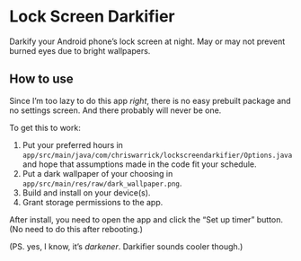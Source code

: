 Lock Screen Darkifier
=====================

Darkify your Android phone’s lock screen at night. May or may not prevent burned eyes due to bright wallpapers.

How to use
----------

Since I’m too lazy to do this app *right*, there is no easy prebuilt package and no settings screen. And there probably will never be one.

To get this to work:

1. Put your preferred hours in `app/src/main/java/com/chriswarrick/lockscreendarkifier/Options.java` and hope that assumptions made in the code fit your schedule.
2. Put a dark wallpaper of your choosing in `app/src/main/res/raw/dark_wallpaper.png`.
3. Build and install on your device(s).
4. Grant storage permissions to the app.

After install, you need to open the app and click the “Set up timer” button. (No need to do this after rebooting.)

(PS. yes, I know, it’s *darkener*. Darkifier sounds cooler though.)
